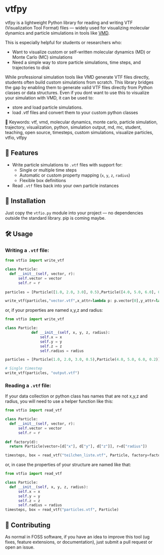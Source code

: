 # vtfpy
vtfpy is a lightweight Python library for reading and writing VTF (Visualization Tool Format) files — widely used for visualizing molecular dynamics and particle simulations in tools like [VMD](https://www.ks.uiuc.edu/Research/vmd/).

This is especially helpful for students or researchers who:

* Want to visualize custom or self-written molecular dynamics (MD) or Monte Carlo (MC) simulations
* Need a simple way to store particle simulations, time steps, and trajectories to disk


While professional simulation tools like VMD generate VTF files directly, students often build custom simulations from scratch. This library bridges the gap by enabling them to generate valid VTF files directly from Python classes or data structures. Even if you dont want to use this to visualize your simulation with VMD, it can be used to:

* store and load particle simulations. 
* load .vtf files and convert them to your custom python classes

🔑 Keywords: vtf, vmd, molecular dynamics, monte carlo, particle simulation, trajectory, visualization, python, simulation output, md, mc, student, teaching, open source, timesteps, custom simulations, visualize particles, vtfio, vtfpy

## 🚀 Features

- Write particle simulations to `.vtf` files with support for:
  - Single or multiple time steps
  - Automatic or custom property mapping (`x`, `y`, `z`, `radius`)
  - Flexible box definitions
- Read `.vtf` files back into your own particle instances

## 🧱 Installation

Just copy the `vtfio.py` module into your project — no dependencies outside the standard library.
pip is coming maybe.

## 🛠 Usage

### Writing a `.vtf` file:

```python
from vtfio import write_vtf

class Particle:
  def __init__(self, vector, r):
      self.vector = vector
      self.r = r
  
particles = [Particle([1.0, 2.0, 3.0], 0.5),Particle([4.0, 5.0, 6.0], 0.2),]

write_vtf(particles,"vector.vtf",x_attr=lambda p: p.vector[0],y_attr=lambda p: p.vector[1],z_attr=lambda p: p.vector[2],radius_attr="r")
```
or, if your properties are named x,y,z and radius:
```python
from vtfio import write_vtf

class Particle:
            def __init__(self, x, y, z, radius):
                self.x = x
                self.y = y
                self.z = z
                self.radius = radius

particles = [Particle(1.0, 2.0, 3.0, 0.5),Particle(4.0, 5.0, 6.0, 0.2)]

# Single timestep
write_vtf(particles, "output.vtf")
```
### Reading a `.vtf` file:
If your data collection or python class has names that are not x,y,z and radius, you will need to use a helper function like this:
```python
from vtfio import read_vtf

class Particle:
  def __init__(self, vector, r):
      self.vector = vector
      self.r = r
  
def factory(d):
  return Particle(vector=[d["x"], d["y"], d["z"]], r=d["radius"])

timesteps, box = read_vtf("teilchen_liste.vtf", Particle, factory=factory)

```
or, in case the properties of your structure are named like that:
```python
from vtfio import read_vtf

class Particle:
  def __init__(self, x, y, z, radius):
      self.x = x
      self.y = y
      self.z = z
      self.radius = radius
timesteps, box = read_vtf("particles.vtf", Particle)

```
## 🤝 Contributing
As normal in FOSS software, if you have an idea to improve this tool (ug fixes, feature extensions, or documentation), just submit a pull request or open an issue.

